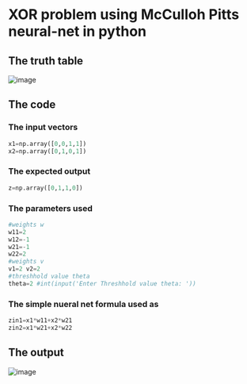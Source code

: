 # XOR problem using McCulloh Pitts neural-net in python

## The truth table
![image](https://user-images.githubusercontent.com/81920073/121835002-b8856f00-cced-11eb-8d95-c3e53e8a1c08.png)

## The code

### The input vectors
```python
x1=np.array([0,0,1,1])
x2=np.array([0,1,0,1])
```
### The expected output
```python
z=np.array([0,1,1,0])
```
### The parameters used 
```python
#weights w
w11=2 
w12=-1 
w21=-1 
w22=2
#weights v
v1=2 v2=2
#threshhold value theta
theta=2 #int(input('Enter Threshhold value theta: '))
```
### The simple nueral net formula used as
```python
zin1=x1*w11+x2*w21
zin2=x1*w21+x2*w22
```
## The output
![image](https://user-images.githubusercontent.com/81920073/121835953-1b780580-ccf0-11eb-85cf-3885ba131559.png)
